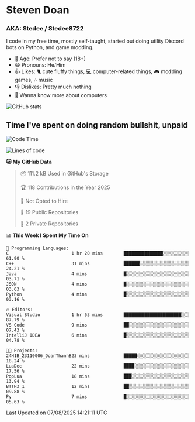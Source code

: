# Steven Doan
### AKA: Stedee / Stedee8722
I code in my free time, mostly self-taught, started out doing utility Discord bots on Python, and game modding.

- 🤔 Age: Prefer not to say (18+)
- 😄 Pronouns: He/Him
- 👍 Likes: 🐈 cute fluffy things, 💻 computer-related things, 🎮 modding games, 🎶 music
- 👎 Dislikes: Pretty much nothing
- 🥹 Wanna know more about computers

![GitHub stats](https://github-readme-stats-iota-mocha-40.vercel.app/api?username=Stedee8722&show=prs_merged,prs_merged_percentage&show_icons=true&theme=transparent)

## Time I've spent on doing random bullshit, unpaid
<!--START_SECTION:Time I've spent on doing random bullshit, unpaid-->
![Code Time](http://img.shields.io/badge/Code%20Time-302%20hrs%2051%20mins-blue)

![Lines of code](https://img.shields.io/badge/From%20Hello%20World%20I%27ve%20Written-87.0%20thousand%20lines%20of%20code-blue)

**🐱 My GitHub Data** 

> 📦 111.2 kB Used in GitHub's Storage 
 > 
> 🏆 118 Contributions in the Year 2025
 > 
> 🚫 Not Opted to Hire
 > 
> 📜 19 Public Repositories 
 > 
> 🔑 2 Private Repositories 
 > 
📊 **This Week I Spent My Time On** 

```text
💬 Programming Languages: 
C                        1 hr 20 mins        ███████████████░░░░░░░░░░   61.90 % 
C++                      31 mins             ██████░░░░░░░░░░░░░░░░░░░   24.21 % 
Java                     4 mins              █░░░░░░░░░░░░░░░░░░░░░░░░   03.71 % 
JSON                     4 mins              █░░░░░░░░░░░░░░░░░░░░░░░░   03.63 % 
Python                   4 mins              █░░░░░░░░░░░░░░░░░░░░░░░░   03.16 % 

🔥 Editors: 
Visual Studio            1 hr 53 mins        ██████████████████████░░░   87.79 % 
VS Code                  9 mins              ██░░░░░░░░░░░░░░░░░░░░░░░   07.43 % 
IntelliJ IDEA            6 mins              █░░░░░░░░░░░░░░░░░░░░░░░░   04.78 % 

🐱‍💻 Projects: 
24H1B_23110006_DoanThanhB23 mins             █████░░░░░░░░░░░░░░░░░░░░   18.24 % 
LuaDec                   22 mins             ████░░░░░░░░░░░░░░░░░░░░░   17.56 % 
PopLua                   18 mins             ███░░░░░░░░░░░░░░░░░░░░░░   13.94 % 
BTTH3_1                  12 mins             ██░░░░░░░░░░░░░░░░░░░░░░░   09.88 % 
Py                       7 mins              █░░░░░░░░░░░░░░░░░░░░░░░░   05.63 % 
```


 Last Updated on 07/08/2025 14:21:11 UTC
<!--END_SECTION:Time I've spent on doing random bullshit, unpaid-->
